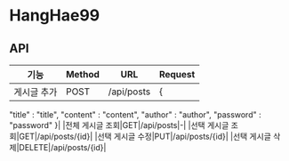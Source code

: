 # HangHae99


## API

|기능|Method|URL|Request|
|------|---|---|---|
|게시글 추가|POST|/api/posts|{
"title" : "title",
"content" : "content",
"author" : "author",
"password" : "password"
}|
|전체 게시글 조회|GET|/api/posts|-|
|선택 게시글 조회|GET|/api/posts/{id}|
|선택 게시글 수정|PUT|/api/posts/{id}|
|선택 게시글 삭제|DELETE|/api/posts/{id}|

